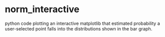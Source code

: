 # norm_interactive

python code plotting an interactive matplotlib that estimated probability a user-selected point falls into the distributions shown in the bar graph. 
